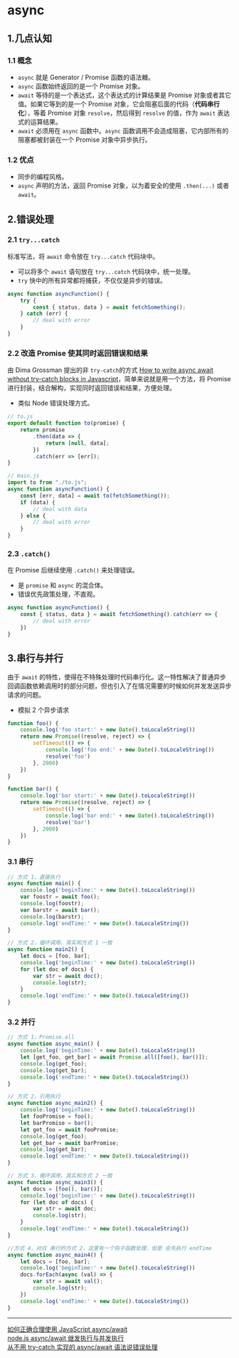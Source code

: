 # async 

## 1.几点认知

### 1.1 概念

- `async` 就是 Generator / Promise 函数的语法糖。
- `async` 函数始终返回的是一个 Promise 对象。
- `await` 等待的是一个表达式，这个表达式的计算结果是 Promise 对象或者其它值。如果它等到的是一个 Promise 对象，它会阻塞后面的代码（**代码串行化**），等着 Promise 对象 `resolve`，然后得到 `resolve` 的值，作为 `await` 表达式的运算结果。
- `await` 必须用在 `async` 函数中。`async` 函数调用不会造成阻塞，它内部所有的阻塞都被封装在一个 Promise 对象中异步执行。

### 1.2 优点

- 同步的编程风格。
- `async` 声明的方法，返回 Promise 对象，以为着安全的使用 `.then(...)` 或者 `await`。

## 2.错误处理

### 2.1 `try...catch`

标准写法，将 `await` 命令放在 `try...catch` 代码块中。

- 可以将多个 `await` 语句放在 `try...catch` 代码块中，统一处理。
- `try` 快中的所有异常都将捕获，不仅仅是异步的错误。

```javascript
async function asyncFunction() {
    try {
        const { status, data } = await fetchSomething();
    } catch (err) {
        // deal with error
    }
}
```

### 2.2 改造 Promise 使其同时返回错误和结果

由 Dima Grossman 提出的非 `try-catch`的方式 [How to write async await without try-catch blocks in Javascript](https://blog.grossman.io/how-to-write-async-await-without-try-catch-blocks-in-javascript/)，简单来说就是用一个方法，将 Promise 进行封装，结合解构，实现同时返回错误和结果，方便处理。

- 类似 Node 错误处理方式。

```javascript
// to.js
export default function to(promise) {
    return promise
        .then(data => {
            return [null, data];
        })
        .catch(err => [err]);
}

// main.js
import to from "./to.js";
async function asyncFunction() {
    const [err, data] = await to(fetchSomething());
    if (data) {
        // deal with data
    } else {
        // deal with error
    }
}
```

### 2.3 `.catch()`

在 Promise 后继续使用 `.catch()` 来处理错误。

- 是 `promise` 和 `async` 的混合体。
- 错误优先政策处理，不直观。

```javascript
async function asyncFunction() {
    const { status, data } = await fetchSomething().catch(err => {
        // deal with error
    })
}
```

## 3.串行与并行

由于 `await` 的特性，使得在不特殊处理时代码串行化。这一特性解决了普通异步回调函数依赖调用时的部分问题，但也引入了在情况需要的时候如何并发发送异步请求的问题。

- 模拟 2 个异步请求

```javascript
function foo() {
    console.log('foo start:' + new Date().toLocaleString())
    return new Promise((resolve, reject) => {
        setTimeout(() => {
            console.log('foo end:' + new Date().toLocaleString())
            resolve('foo')
        }, 2000)
    })
}

function bar() {
    console.log('bar start:' + new Date().toLocaleString())
    return new Promise((resolve, reject) => {
        setTimeout(() => {
            console.log('bar end:' + new Date().toLocaleString())
            resolve('bar')
        }, 2000)
    })
}
```

### 3.1 串行

```javascript
// 方式 1，直接执行
async function main() {
    console.log('beginTime:' + new Date().toLocaleString())
    var foostr = await foo();
    console.log(foostr);
    var barstr = await bar();
    console.log(barstr);
    console.log('endTime:' + new Date().toLocaleString())
}

// 方式 2，循环调用，其实和方式 1 一致
async function main2() {
    let docs = [foo, bar];
    console.log('beginTime:' + new Date().toLocaleString())
    for (let doc of docs) {
        var str = await doc();
        console.log(str);
    }
    console.log('endTime:' + new Date().toLocaleString())
}
```

### 3.2 并行

```javascript
// 方式 1，Promise.all
async function async_main() {
    console.log('beginTime:' + new Date().toLocaleString())
    let [get_foo, get_bar] = await Promise.all([foo(), bar()]);
    console.log(get_foo);
    console.log(get_bar);
    console.log('endTime:' + new Date().toLocaleString())
}

// 方式 2，引用执行
async function async_main2() {
    console.log('beginTime:' + new Date().toLocaleString())
    let fooPromise = foo();
    let barPromise = bar();
    let get_foo = await fooPromise;
    console.log(get_foo);
    let get_bar = await barPromise;
    console.log(get_bar);
    console.log('endTime:' + new Date().toLocaleString())
}

// 方式 3，循环调用，其实和方式 2 一致
async function async_main3() {
    let docs = [foo(), bar()];
    console.log('beginTime:' + new Date().toLocaleString())
    for (let doc of docs) {
        var str = await doc;
        console.log(str);
    }
    console.log('endTime:' + new Date().toLocaleString())
}

//方式 4，对应 串行的方式 2，这里有一个钩子函数处理，但是 会先执行 endTime
async function async_main4() {
    let docs = [foo, bar];
    console.log('beginTime:' + new Date().toLocaleString())
    docs.forEach(async (val) => {
        var str = await val();
        console.log(str);
    })
    console.log('endTime:' + new Date().toLocaleString())
}
```

***

[如何正确合理使用 JavaScript async/await](https://segmentfault.com/a/1190000017718513#articleHeader2)  
[node.js async/await 继发执行与并发执行](https://www.cnblogs.com/xbblogs/p/8946912.html)  
[从不用 try-catch 实现的 async/await 语法说错误处理](https://segmentfault.com/a/1190000011802045)  
